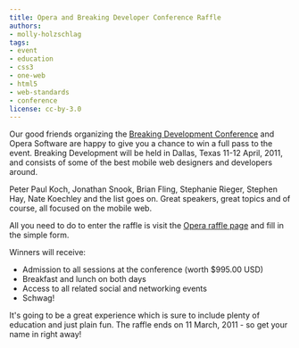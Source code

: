 ```yaml
---
title: Opera and Breaking Developer Conference Raffle
authors:
- molly-holzschlag
tags:
- event
- education
- css3
- one-web
- html5
- web-standards
- conference
license: cc-by-3.0
---
```


<p>Our good friends organizing the <a href="http://www.breakingdc.com/">Breaking Development Conference</a> and Opera Software are happy to give you a chance to win a full pass to the event. Breaking Development will be held in Dallas, Texas 11-12 April, 2011, and consists of some of the best mobile web designers and developers around.</p>

<p>Peter Paul Koch, Jonathan Snook, Brian Fling, Stephanie Rieger, Stephen Hay, Nate Koechley and the list goes on. Great speakers, great topics and of course, all focused on the mobile web.<p>

<p>All you need to do to enter the raffle is visit the <a href="http://www.breakingdc.com/operagiveaway/">Opera raffle page</a> and fill in the simple form.</p>

<p>Winners will receive:</p>

<ul>
<li>Admission to all sessions at the conference (worth $995.00 USD)</li>
<li>Breakfast and lunch on both days</li>
<li>Access to all related social and networking events</li>
<li>Schwag!</li>
</ul>

<p>It&#39;s going to be a great experience which is sure to include plenty of education and just plain fun. The raffle ends on 11 March, 2011 - so get your name in right away!</p>

</p></p>
